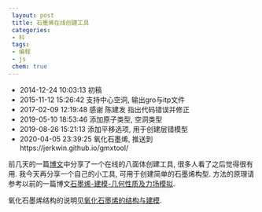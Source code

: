```yaml
---
 layout: post
 title: 石墨烯在线创建工具
 categories:
 - 科
 tags:
 - 编程
 - js
 chem: true
---
```


- 2014-12-24 10:03:13 初稿
- 2015-11-12 15:26:42 支持中心空洞, 输出gro与itp文件
- 2017-02-09 12:19:48 感谢 陈建发 指出代码错误并修正
- 2019-05-10 18:53:46 添加原子类型, 空洞类型
- 2019-08-26 15:21:13 添加平移选项, 用于创建层错模型
- 2020-04-05 23:39:25 氧化石墨烯, 推送到https://jerkwin.github.io/gmxtool/

前几天的一篇[博文](http://jerkwin.github.io/2014/12/15/八面体与截角八面体团簇在线创建工具/)中分享了一个在线的八面体创建工具, 很多人看了之后觉得很有用. 我今天再分享一个自己的小工具, 可用于创建简单的石墨烯构型. 方法的原理请参考以前的一篇博文[石墨烯-建模-几何性质及力场模拟](http://jerkwin.github.io/2014/05/09/石墨烯-建模-几何性质及力场模拟/).

氧化石墨烯结构的说明见[氧化石墨烯的结构与建模](https://jerkwin.github.io/2020/04/05/%E6%B0%A7%E5%8C%96%E7%9F%B3%E5%A2%A8%E7%83%AF%E7%9A%84%E7%BB%93%E6%9E%84%E4%B8%8E%E5%BB%BA%E6%A8%A1/).
